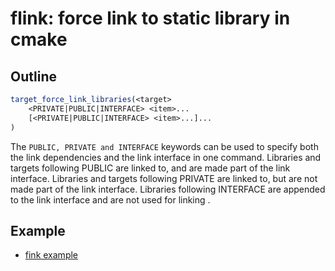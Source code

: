 # flink: force link to static library in cmake

## Outline

```cmake
target_force_link_libraries(<target>
    <PRIVATE|PUBLIC|INTERFACE> <item>...
    [<PRIVATE|PUBLIC|INTERFACE> <item>...]...
)
```

The `PUBLIC, PRIVATE and INTERFACE` keywords can be used to specify both the link dependencies and the link interface in one command. Libraries and targets following PUBLIC are linked to, and are made part of the link interface. Libraries and targets following PRIVATE are linked to, but are not made part of the link interface. Libraries following INTERFACE are appended to the link interface and are not used for linking <target>.

## Example

- [fink example](example/README.md)
